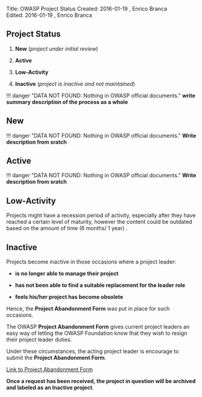 Title:     OWASP Project Status
Created:   2016-01-19 , Enrico Branca  
Edited:    2016-01-19 , Enrico Branca  

[//]: # (BE SURE THERE ARE NO EMPTY LINES BEFORE 'Title')  
[//]: # (end each line of the metadata with TWO spaces before the newline)  
[//]: # (insert TWO blank lines after the metadata)  
[//]: # (<ADD YOUR TEXT STARTING FROM HERE>)  

## Project Status

1. **New**  (*project under initial review*)

2. **Active**

3. **Low-Activity**

4. **Inactive** (*project is inactive and not maintained*)

!!! danger "DATA NOT FOUND: Nothing in OWASP official documents."
    **write summary description of the process as a whole**

## New

!!! danger "DATA NOT FOUND: Nothing in OWASP official documents."
    **Write description from sratch**

## Active

!!! danger "DATA NOT FOUND: Nothing in OWASP official documents."
    **Write description from sratch**

## Low-Activity

Projects might have a recession period of activity, especially after they have reached a certain level of maturity, however the content could be outdated based on the amount of time (6 months/ 1 year) .

## Inactive

Projects become inactive in those occasions where a project leader:

* **is no longer able to manage their project**

* **has not been able to find a suitable replacement for the leader role**

* **feels his/her project has become obsolete**

Hence, the **Project Abandonment Form** was put in place for such occasions.

The OWASP **Project Abandonment Form** gives current project leaders an easy way of letting the OWASP Foundation know that they wish to resign their project leader duties.

Under these circumstances, the acting project leader is encourage to submit the **Project Abandonment Form**.

[Link to Project Abandonment Form](http://www.tfaforms.com/264426)

**Once a request has been received, the project in question will be archived and labeled as an Inactive project**.












[//]: # (<STOP HERE - do not write anything after this point !!! >)
